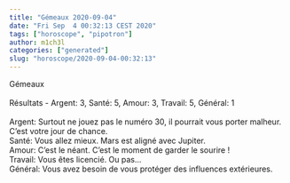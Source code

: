 ```yaml
---
title: "Gémeaux 2020-09-04"
date: "Fri Sep  4 00:32:13 CEST 2020"
tags: ["horoscope", "pipotron"]
author: m1ch3l
categories: ["generated"]
slug: "horoscope/2020-09-04-00:32:13"
---
```


Gémeaux<br>
<br>
Résultats - Argent: 3, Santé: 5, Amour: 3, Travail: 5, Général: 1<br>
<br>
Argent:  Surtout ne jouez pas le numéro 30, il pourrait vous porter malheur. C’est votre jour de chance.<br>
Santé:   Vous allez mieux. Mars est aligné avec Jupiter.<br>
Amour:   C’est le néant. C’est le moment de garder le sourire !<br>
Travail: Vous êtes licencié. Ou pas...<br>
Général: Vous avez besoin de vous protéger des influences extérieures.<br>
